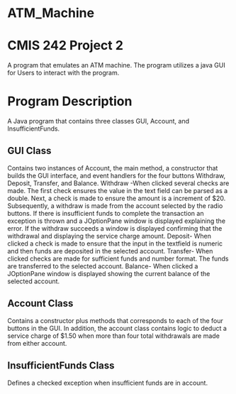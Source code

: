 # ATM_Machine

# CMIS 242 Project 2
A program that emulates an ATM machine. The program utilizes a java GUI for Users to interact with the program.

# Program Description
A Java program that contains three classes GUI, Account, and InsufficientFunds.
## GUI Class
Contains two instances of Account, the main method, a constructor that builds the GUI interface, and event handlers for the four buttons Withdraw, Deposit, Transfer, and Balance.
Withdraw -When clicked several checks are made. The first check ensures the value in the text field can be parsed as a double. Next, a check is made to ensure the amount is a increment of $20. Subsequently, a withdraw is made from the account selected by the radio buttons. If there is insufficient funds to complete the transaction an exception is thrown and a JOptionPane window is displayed explaining the error. If the withdraw succeeds a window is displayed confirming that the withdrawal and displaying the service charge amount.
Deposit- When clicked a check is made to ensure that the input in the textfield is numeric and then funds are deposited in the selected account.
Transfer- When clicked checks are made for sufficient funds and number format. The funds are transferred to the selected account.
Balance- When clicked a JOptionPane window is displayed showing the current balance of the selected account.
## Account Class
Contains a constructor plus methods that corresponds to each of the four buttons in the GUI. In addition, the account class contains logic to deduct a service charge of $1.50 when more than four total withdrawals are made from either account.
## InsufficientFunds Class
Defines a checked exception when insufficient funds are in account.
